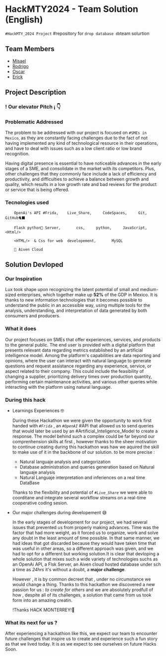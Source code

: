 # HackMTY2024 - Team Solution (English)
``#HackMTY_2024 Project``
#repository for
``drop database db``team solurtion
## Team Members

- [Misael](https://github.com/ElingeMisa)
- [Rodrigo](https://github.com/roccolpz)
- [Oscar](https://github.com/oscars2109)
- [Erick](https://github.com/ErickinSegura)

## Project Description

### ! Our elevator Pitch ¡ 👇



### Problematic Addressed
The problem to be addressed with our project is focused on ``#SMEs in Mexico``, as they are constantly facing challenges due to the fact of not having implemented any kind of technological resource in their operations, and have to deal with issues such as a low client ratio or low brand recognition. 

Having digital presence is essential to have noticeable advances in the early stages of a SME, and consolidate in the market with its competitors. Plus, other challenges that they commonly face include a lack of efficiency and productivity, and difficulties to achieve a balance between growth and quality, which results in a low growth rate and bad reviews for the product or service that is being offered. 
### Tecnologies used

        OpenAi's API #Frida,    Live_Share,     CodeSpaces,     Git,       GitHub🐈‍⬛

        Flask python🐍 Server,       css,     python,     JavaScript,       <Html/>

        <HTML/>  & Css for web  developement,       MySQL

        🦀 Aiven Cloud




## Solution Devloped

###  Our Inspiration

Lux took shape upon recognizing the latent potential of small and medium-sized enterprises, which together make up **52%** of the GDP in Mexico. It is thanks to new information technologies that it becomes possible to understand the public in an accessible way, using multiple tools for the analysis, understanding, and interpretation of data generated by both consumers and producers.

### What it does

Our project focuses on SMEs that offer experiences, services, and products to the general public. The end user is provided with a digital platform that presents relevant data regarding metrics established by an artificial intelligence model. Among the platform's capabilities are data reporting and opinions, where the user can interact with natural language to generate questions and request assistance regarding any experience, service, or aspect related to their company. This could include the feasibility of changing a supplier, prioritizing delivery times over production quantity, performing certain maintenance activities, and various other queries while interacting with the platform using natural language.

### During this hack
- Learnings Experiences 🤓
        
    During these Hackathon we were given the opportunity to work first handed with _``#Frida``_ , an _``#OpenAI``_ #API that allowed us to send queries that would later be  used by an #Artificial_Inteligence_Model to create a response. The model behind such a complex could be far beyond our comprenhension skills at first , however thanks to the sheer motivation to continue creating during this hackathon was haw we aquired the skill to make use of it in the backbone of our solution. to be more precise :

    - Natural languaje analysis and categorization
    - Database administration and queries generation based on Natural languaje analysis
    - Natural Languaje interpretation and inferiences on a real time DataBase

    Thanks to the flexibility and potential of _``#Live_Share``_  we were able to coorditane and integrate several workflow streams on a real-time cooperative coding sesion.


- Our major challenges during developement 😅

    In the early stages of development for our project, we had several issues that prevented us from properly making advances. Time was the factor that had more weight, as it forced us to organize, work and solve any doubt in the least amount of time possible. In that same manner, we had ideas that got discarded because they would have taken time that was useful in other areas, so a different approach was given, and we had to opt for a different but working solution.It is clear that devloping a whole solution that mixes such a wide variety of technologies suchs as an OpenAi API, a Flsk Server, an Aiven cloud hosted database under sch a time as _24hrs_ it's without a doubt, a **major challenge**. 
    
    However , it is by common decreet that , under no circumstance we would change a thing. Thanks to this hackathon we discovered a new passion for us : _to create for others_ and we are absolutely prodfull of how , despite all of its challenges, a solution that came from us took form into an amazing creatin. 
    
    !Thanks HACK MONTERREY!🫶
 
### What its next for us ? 

After experiencing a hackathion like this, we expect our team to encounter future challenges that inspire us to create and experience such a fun story as that we lived today. It is as we expect to see ourselves on future Hacks Soon.

